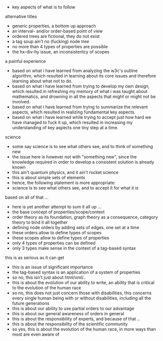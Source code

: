 
- key aspects of what is to follow

alternative titles
- generic properties, a bottom up approach
- an interval- and/or order-based point of view
- ordered trees are fictional, they do not exist
- a tag soup ain't no (fucking) node tree
- no more than 4 types of properties are possible
- the hx-div-hy issue, an inconsistentcy of scopes

a painful experience
- based on what i have learned from analyzing the w3c's outline algorithm,
  which resulted in learning about its core issues and therefore learning
  about what not to do.
- based on what i have learned from trying to develop my own design, which
  resulted in refreshing my memory of what i was taught about mathematics,
  and drowning in all the aspects that might or might not be involved.
- based on what i have learned from trying to summarize the relevant
  aspects, which resulted in realizing fundamental key aspects.
- based on what i have learned while trying to accept just how hard
  we have managed to fuck it up, which resulted in increasing my
  understanding of key aspects one tiny step at a time.

science
- some say science is to see what others see, and to think of something new
- the issue here is however not with "something new", since the knowledge
  required in order to develop a consistent solution is already known
- this ain't quantum physics, and it ain't rocket science
- this is about simple sets of elements
- hence, the following statement is more appropriate:
- science is to see what others see, and to accept it for what it is

based on all of that ...
- here is yet another attempt to sum it all up ...
- the base concept of properties/scope/context
- order theory as its foundation, graph theory as a
  consequence, category theory to bind it all together
- defining node orders by adding sets of edges, one set at a time
- these orders allow to define types of scopes
- these scopes allow to define types of properties
- only 4 types of properties can be defined
- only 3 types make sense in the context of a tag-based syntax

this is as serious as it can get
- this is an issue of significant importance
- the tag-based syntax is an application of a system of properties
- so no, this isn't just about html/xml/..
- this is about the evolution of our ability to write, an
  ability that is critical to the evolution of the human race
- so no, this does not just concern those with disabilities,
  this concerns every single human being with or without
  disabilities, including all the future generations
- this is about our ability to use partial orders to our advantage
- this is about our general awareness of orders in general
- this is about the responsibility of experts, and because of that ..
- this is about the responsibility of the scientific community
- so yes, this is about the evolution of the human race,
  in more ways than most are even aware of
